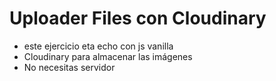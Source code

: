 # Uploader Files con Cloudinary

- este ejercicio eta echo con js vanilla
- Cloudinary para almacenar las imágenes
- No necesitas servidor

